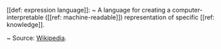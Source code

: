 [[def: expression language]]:
~ A language for creating a computer-interpretable ([[ref: machine-readable]]) representation of specific [[ref: knowledge]].

~ Source: [Wikipedia](https://en.wikipedia.org/wiki/Expression_language).



